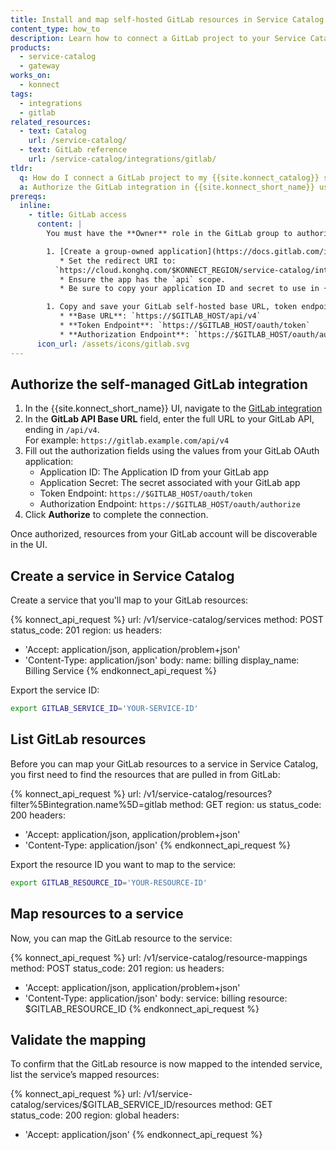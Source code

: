 ```yaml
---
title: Install and map self-hosted GitLab resources in Service Catalog
content_type: how_to
description: Learn how to connect a GitLab project to your Service Catalog service in {{site.konnect_short_name}}.
products:
  - service-catalog
  - gateway
works_on:
  - konnect
tags:
  - integrations
  - gitlab
related_resources:
  - text: Catalog
    url: /service-catalog/
  - text: GitLab reference
    url: /service-catalog/integrations/gitlab/
tldr:
  q: How do I connect a GitLab project to my {{site.konnect_catalog}} service?
  a: Authorize the GitLab integration in {{site.konnect_short_name}} using self-hosted setup, then link your project to display metadata and enable event tracking.
prereqs:
  inline:
    - title: GitLab access
      content: |
        You must have the **Owner** role in the GitLab group to authorize the integration. If you're using a self-hosted GitLab instance, it must be accessible from the public internet or is otherwise reachable by {{site.konnect_short_name}}.

        1. [Create a group-owned application](https://docs.gitlab.com/integrations/oauth_provider/) in your GitLab instance.
           * Set the redirect URI to:  
          `https://cloud.konghq.com/$KONNECT_REGION/service-catalog/integration/gitlab`
           * Ensure the app has the `api` scope.
           * Be sure to copy your application ID and secret to use in {{site.konnect_short_name}}.

        1. Copy and save your GitLab self-hosted base URL, token endpoint, and auth endpoint. They should be in the following format:
           * **Base URL**: `https://$GITLAB_HOST/api/v4`
           * **Token Endpoint**: `https://$GITLAB_HOST/oauth/token`
           * **Authorization Endpoint**: `https://$GITLAB_HOST/oauth/authorize`
      icon_url: /assets/icons/gitlab.svg
---
```


## Authorize the self-managed GitLab integration

1. In the {{site.konnect_short_name}} UI, navigate to the [GitLab integration](https://cloud.konghq.com/service-catalog/integrations/gitlab/configuration)
1. In the **GitLab API Base URL** field, enter the full URL to your GitLab API, ending in `/api/v4`.  
   For example: `https://gitlab.example.com/api/v4`
1. Fill out the authorization fields using the values from your GitLab OAuth application:
   * Application ID: The Application ID from your GitLab app
   * Application Secret: The secret associated with your GitLab app
   * Token Endpoint: `https://$GITLAB_HOST/oauth/token`
   * Authorization Endpoint: `https://$GITLAB_HOST/oauth/authorize`
1. Click **Authorize** to complete the connection.

Once authorized, resources from your GitLab account will be discoverable in the UI.

## Create a service in Service Catalog

Create a service that you'll map to your GitLab resources:

<!--vale off-->
{% konnect_api_request %}
url: /v1/service-catalog/services
method: POST
status_code: 201
region: us
headers:
  - 'Accept: application/json, application/problem+json'
  - 'Content-Type: application/json'
body:
  name: billing
  display_name: Billing Service
{% endkonnect_api_request %}
<!--vale on-->

Export the service ID:

```sh
export GITLAB_SERVICE_ID='YOUR-SERVICE-ID'
```

## List GitLab resources

Before you can map your GitLab resources to a service in Service Catalog, you first need to find the resources that are pulled in from GitLab:

<!--vale off-->
{% konnect_api_request %}
url: /v1/service-catalog/resources?filter%5Bintegration.name%5D=gitlab
method: GET
region: us
status_code: 200
headers:
  - 'Accept: application/json, application/problem+json'
  - 'Content-Type: application/json'
{% endkonnect_api_request %}
<!--vale on-->

Export the resource ID you want to map to the service:

```sh
export GITLAB_RESOURCE_ID='YOUR-RESOURCE-ID'
```

## Map resources to a service

Now, you can map the GitLab resource to the service:

<!--vale off-->
{% konnect_api_request %}
url: /v1/service-catalog/resource-mappings
method: POST
status_code: 201
region: us
headers:
  - 'Accept: application/json, application/problem+json'
  - 'Content-Type: application/json'
body:
  service: billing
  resource: $GITLAB_RESOURCE_ID
{% endkonnect_api_request %}
<!--vale on-->


## Validate the mapping

To confirm that the GitLab resource is now mapped to the intended service, list the service’s mapped resources:

<!--vale off-->
{% konnect_api_request %}
url: /v1/service-catalog/services/$GITLAB_SERVICE_ID/resources
method: GET
status_code: 200
region: global
headers:
  - 'Accept: application/json'
{% endkonnect_api_request %}
<!--vale on-->
